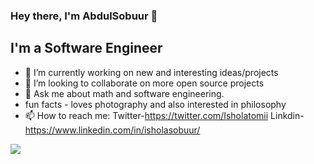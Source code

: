 ### Hey there, I'm AbdulSobuur 👋

## I'm a Software Engineer

- 🔭 I’m currently working on new and interesting  ideas/projects
- 👯 I’m looking to collaborate on more open source projects
-  💬 Ask me about math and software engineering.
-  fun facts - loves photography and also interested in philosophy 
- 📫 How to reach me: Twitter-https://twitter.com/Isholatomii Linkdin-https://www.linkedin.com/in/isholasobuur/

<img src= "https://github-readme-stats.vercel.app/api?username=t-bolt&&show_icons=true&title_color=ffffff&icon_color=bb2acf&text_color=daf7dc&bg_color=808080">
